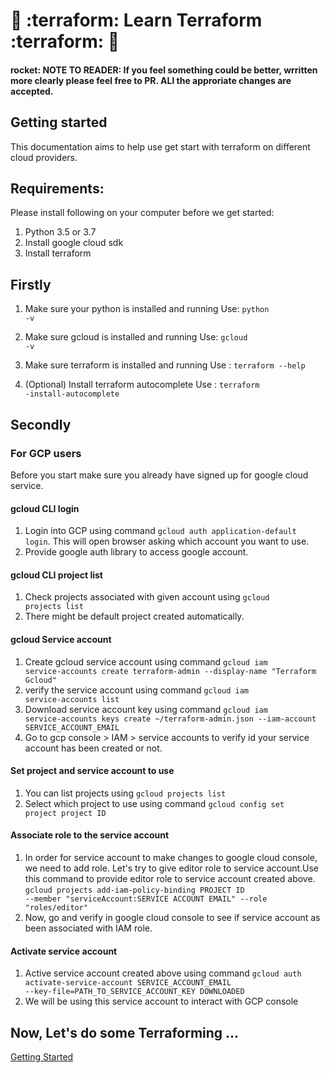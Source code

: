 # :rocket: :terraform: Learn Terraform :terraform: :rocket:	

#### rocket:  NOTE TO READER: If you feel something could be better, wrritten more clearly please feel free to PR. ALl the approriate changes are accepted.

## Getting started
This documentation aims to help use get start with terraform on different cloud providers.

## Requirements:
Please install following on your computer before we get started:
1. Python 3.5 or 3.7
2. Install google cloud sdk 
3. Install terraform

## Firstly
1. Make sure your python is installed and running 
Use: <code>python -v</code>

2. Make sure gcloud is installed and running
Use: <code>gcloud -v</code>

3. Make sure terraform is installed and running
Use : <code>terraform --help</code>

4. (Optional) Install terraform autocomplete
Use : <code>terraform -install-autocomplete</code>

## Secondly

### For GCP users
Before you start make sure you already have signed up for google cloud service.

#### gcloud CLI login
1. Login into GCP using command <code>gcloud auth application-default login</code>. This will open browser asking which account you want to use.
2. Provide google auth library to access google account.

#### gcloud CLI project list
1. Check projects associated with given account using <code>gcloud projects list</code>
2. There might be default project created automatically.

#### gcloud Service account
1. Create gcloud service account using command <code>gcloud iam service-accounts create terraform-admin --display-name "Terraform Gcloud"</code>
2. verify the service account using command <code>gcloud iam service-accounts list</code>
3. Download service account key using command <code>gcloud iam service-accounts keys create ~/terraform-admin.json --iam-account SERVICE_ACCOUNT_EMAIL</code>
4. Go to gcp console > IAM > service accounts to verify id your service account has been created or not.

#### Set project and service account to use
1. You can list projects using <code>gcloud projects list</code>
2. Select which project to use using command <code>gcloud config set project project ID</code>

#### Associate role to the service account
1. In order for service account to make changes to google cloud console, we need to add role. Let's try to give editor role to service account.Use this command to provide editor role to service account created above.
<code>gcloud projects add-iam-policy-binding PROJECT ID --member "serviceAccount:SERVICE ACCOUNT EMAIL" --role "roles/editor"</code>
2. Now, go and verify in google cloud console to see if service account as been associated with IAM role.

#### Activate service account
1. Active service account created above using command <code>gcloud auth activate-service-account SERVICE_ACCOUNT_EMAIL --key-file=PATH_TO_SERVICE_ACCOUNT_KEY DOWNLOADED</code>
2. We will be using this service account to interact with GCP console

## Now, Let's do some Terraforming ...
[Getting Started](https://github.com/pgaijin66/Learn-Terraform/blob/master/getting-started/README.md)